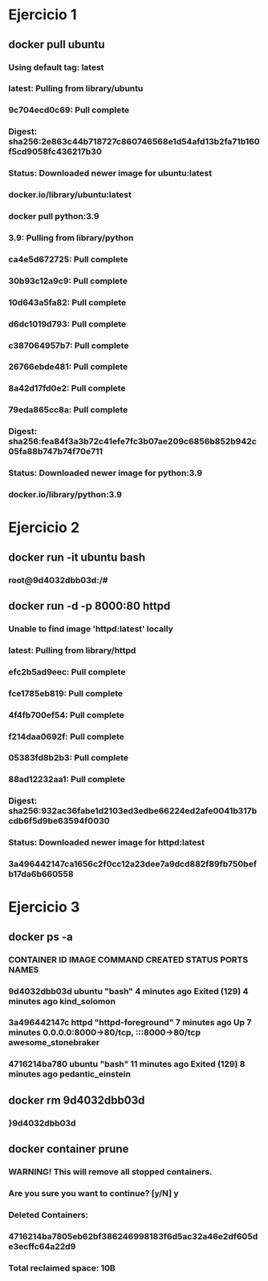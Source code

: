 # Ejercicio 1
## docker pull ubuntu
### Using default tag: latest
### latest: Pulling from library/ubuntu
### 9c704ecd0c69: Pull complete 
### Digest: sha256:2e863c44b718727c860746568e1d54afd13b2fa71b160f5cd9058fc436217b30
### Status: Downloaded newer image for ubuntu:latest
### docker.io/library/ubuntu:latest 

### docker pull python:3.9

### 3.9: Pulling from library/python
### ca4e5d672725: Pull complete 
### 30b93c12a9c9: Pull complete 
### 10d643a5fa82: Pull complete 
### d6dc1019d793: Pull complete 
### c387064957b7: Pull complete 
### 26766ebde481: Pull complete 
### 8a42d17fd0e2: Pull complete 
### 79eda865cc8a: Pull complete 
### Digest: sha256:fea84f3a3b72c41efe7fc3b07ae209c6856b852b942c05fa88b747b74f70e711
### Status: Downloaded newer image for python:3.9
### docker.io/library/python:3.9 

# Ejercicio 2
## docker run -it ubuntu bash
### root@9d4032dbb03d:/#

## docker run -d -p 8000:80 httpd
### Unable to find image 'httpd:latest' locally
### latest: Pulling from library/httpd
### efc2b5ad9eec: Pull complete 
### fce1785eb819: Pull complete 
### 4f4fb700ef54: Pull complete 
### f214daa0692f: Pull complete 
### 05383fd8b2b3: Pull complete 
### 88ad12232aa1: Pull complete 
### Digest: sha256:932ac36fabe1d2103ed3edbe66224ed2afe0041b317bcdb6f5d9be63594f0030
### Status: Downloaded newer image for httpd:latest
### 3a496442147ca1656c2f0cc12a23dee7a9dcd882f89fb750befb17da6b660558

# Ejercicio 3
## docker ps -a

### CONTAINER ID   IMAGE     COMMAND              CREATED          STATUS                       PORTS                                   NAMES
### 9d4032dbb03d   ubuntu    "bash"               4 minutes ago    Exited (129) 4 minutes ago                                           kind_solomon
### 3a496442147c   httpd     "httpd-foreground"   7 minutes ago    Up 7 minutes                 0.0.0.0:8000->80/tcp, :::8000->80/tcp   awesome_stonebraker
### 4716214ba780   ubuntu    "bash"               11 minutes ago   Exited (129) 8 minutes ago                                           pedantic_einstein

## docker rm 9d4032dbb03d
### }9d4032dbb03d

## docker container prune
### WARNING! This will remove all stopped containers.
### Are you sure you want to continue? [y/N] y
### Deleted Containers:
### 4716214ba7805eb62bf386246998183f6d5ac32a46e2df605de3ecffc64a22d9
### Total reclaimed space: 10B

